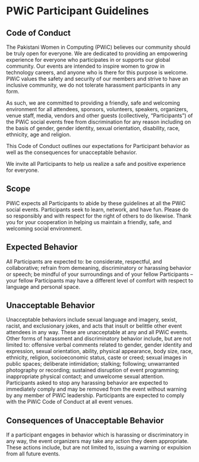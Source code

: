 # PWiC Participant Guidelines

## Code of Conduct
The Pakistani Women in Computing (PWiC) believes our community should be truly open for everyone. 
We are dedicated to providing an empowering experience for everyone who participates in or supports our global community. Our events are intended to inspire women to grow in technology careers, and anyone who is there for this purpose is welcome. PWiC values the safety and security of our members and strive to have an inclusive community, we do not tolerate harassment  participants in any form. 

As such, we are committed to providing a friendly, safe and welcoming environment for all attendees, sponsors, volunteers, speakers,  organizers, venue staff, media, vendors and other guests (collectively, “Participants”) of the PWiC social events free from discrimination  for any reason including on the basis of gender, gender identity, sexual orientation, disability, race, ethnicity, age and religion.

This Code of Conduct outlines our expectations for Participant behavior as well as the consequences for unacceptable behavior.

We invite all Participants to help us realize a safe and positive experience for everyone.

## Scope
PWiC expects all Participants to abide by these guidelines at all the PWiC social events. Participants seek to learn, network, and have fun. Please do so responsibly and with respect for the right of others to do likewise. Thank you for your cooperation in helping us maintain a friendly, safe, and welcoming social environment.

## Expected Behavior
All Participants are expected to: be considerate, respectful, and collaborative; refrain from demeaning, discriminatory or harassing behavior or speech; be mindful of your surroundings and of your fellow Participants – your fellow Participants may have a different level of comfort with respect to language and personal space. 

## Unacceptable Behavior
Unacceptable behaviors include sexual language and imagery, sexist, racist, and exclusionary jokes, and acts that insult or belittle other event attendees in any way. These are unacceptable at any and all PWiC events. Other forms of harassment and discriminatory behavior include, but are not limited to: offensive verbal comments related to gender, gender identity and expression, sexual orientation, ability, physical appearance, body size, race, ethnicity, religion, socioeconomic status, caste or creed; sexual images in public spaces; deliberate intimidation; stalking; following; unwarranted photography or recording; sustained disruption of event programming; inappropriate physical contact; and unwelcome sexual attention. Participants asked to stop any harassing behavior are expected to  immediately comply and may be removed from the event without warning by any member of PWiC leadership. Participants are expected to comply with the PWiC Code of Conduct at all event venues.

## Consequences of Unacceptable Behavior
If a participant engages in behavior which is harassing or discriminatory in any way, the event organizers may take any action they deem appropriate. These actions include, but are not limited to, issuing a warning or expulsion from all future events. 
